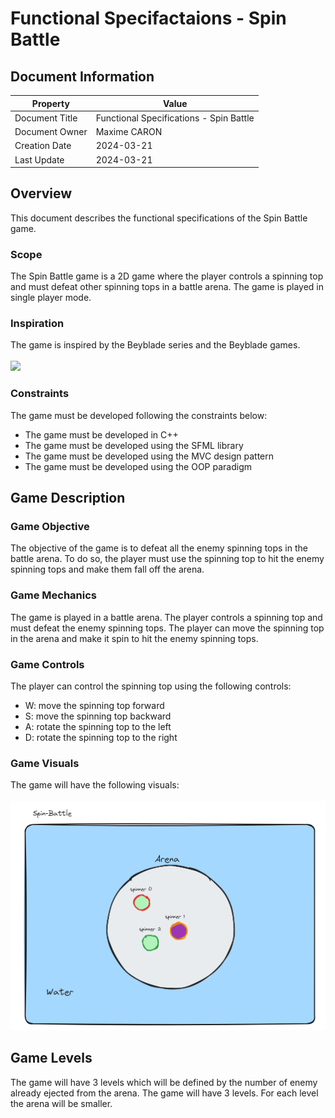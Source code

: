 # Functional Specifactaions - Spin Battle

## Document Information

| Property | Value |
| --- | --- |
| Document Title | Functional Specifications - Spin Battle |
| Document Owner | Maxime CARON |
| Creation Date | 2024-03-21 |
| Last Update | 2024-03-21 |

## Overview
This document describes the functional specifications of the Spin Battle game.

### Scope
The Spin Battle game is a 2D game where the player controls a spinning top and must defeat other spinning tops in a battle arena. The game is played in single player mode.

### Inspiration
The game is inspired by the Beyblade series and the Beyblade games.
<br><br>
<img src="img/beyblade-burst.gif" with="100px"></img>

### Constraints
The game must be developed following the constraints below:
- The game must be developed in C++
- The game must be developed using the SFML library
- The game must be developed using the MVC design pattern
- The game must be developed using the OOP paradigm

## Game Description

### Game Objective
The objective of the game is to defeat all the enemy spinning tops in the battle arena. To do so, the player must use the spinning top to hit the enemy spinning tops and make them fall off the arena.

### Game Mechanics
The game is played in a battle arena. The player controls a spinning top and must defeat the enemy spinning tops. The player can move the spinning top in the arena and make it spin to hit the enemy spinning tops.

### Game Controls
The player can control the spinning top using the following controls:
- W: move the spinning top forward
- S: move the spinning top backward
- A: rotate the spinning top to the left
- D: rotate the spinning top to the right

### Game Visuals
The game will have the following visuals:
<br><br>
<img src="img/Arena.png" with="200px"></img>

## Game Levels
The game will have 3 levels which will be defined by the number of enemy already ejected from the arena. The game will have 3 levels. For each level the arena will be smaller.